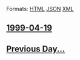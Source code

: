 
Formats: [HTML](1999/04/19/index.html)  [JSON](1999/04/19/index.json)  [XML](1999/04/19/index.xml)  

## [1999-04-19](/news/1999/04/19/index.md)

## [Previous Day...](/news/1999/04/18/index.md)

